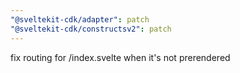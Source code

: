 ```yaml
---
"@sveltekit-cdk/adapter": patch
"@sveltekit-cdk/constructsv2": patch
---
```


fix routing for /index.svelte when it's not prerendered
